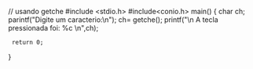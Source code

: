 // usando getche
#include <stdio.h>
#include<conio.h>
 main()
 {
 	char ch;
	 parintf("Digite um caracterio:\n");
	 ch= getche();
	 printf("\n A tecla pressionada foi: %c \n",ch);
	 
	 return 0;	
 	
 	
 }
